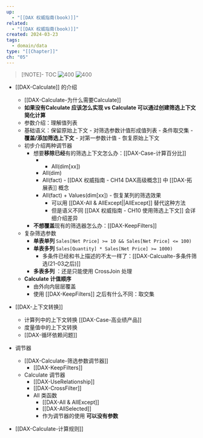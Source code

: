 ```yaml
---
up:
  - "[[DAX 权威指南(book)]]"
related:
  - "[[DAX 权威指南(book)]]"
created: 2024-03-23
tags:
  - domain/data
type: "[[Chapter]]"
ch: "05"
---
```


> [!NOTE]- TOC
> ![400](https://s1.vika.cn/space/2024/03/23/054870541a054490a913441b99a3328b)
![400](https://s1.vika.cn/space/2024/03/23/e6b643db11784faab7fc45a5c61b2463)

- [[DAX-Calculate]] 的介绍
	- [[DAX-Calculate-为什么需要Calculate]]
	- **如果没有Calculate 应该怎么实现 vs Calculate 可以通过创建筛选上下文简化计算**
	- 参数介绍：理解值列表
	- 基础语义：保留原始上下文 - 对筛选参数计值形成值列表 - 条件取交集 - **覆盖/添加筛选上下文** - 对第一参数计值 - 恢复原始上下文
	- 初步介绍两种调节器
		- 想要**移除已经**有的筛选上下文怎么办：[[DAX-Case-计算百分比]]
			- - All(dim[xx])
			- All(dim)
			- All(fact) - [[DAX 权威指南 - CH14 DAX高级概念]] 中 [[DAX-拓展表]] 概念
			- All(fact) + Values(dim[xx]) - 恢复某列的筛选效果
				- 可以用 [[DAX-All & AllExcept||AllExcept]] 替代这种方法
				- 但是语义不同 [[DAX 权威指南 - CH10 使用筛选上下文]] 会详细介绍差异
		- **不想覆盖**现有的筛选器怎么办：[[DAX-KeepFilters]]
	- 复杂筛选参数
		- **单表单列**  `Sales[Net Price] >= 10 && Sales[Net Price] <= 100)`
		- **单表多列** `Sales[Quantity] * Sales[Net Price] >= 1000)`
			- 多条件已经和书上描述的不太一样了：[[DAX-Calcualte-多条件筛选(21-03之后)]]
		- **多表多列** ：还是只能使用 CrossJoin 处理
	- **Calculate 计值顺序**
		- 由外向内层层覆盖
		- 使用 [[DAX-KeepFilters]] 之后有什么不同：取交集

- [[DAX-上下文转换]]
	- 计算列中的上下文转换 [[DAX-Case-高业绩产品]]
	- 度量值中的上下文转换
	- [[DAX-循环依赖问题]]

- 调节器
	- [[DAX-Calculate-筛选参数调节器]]
		- [[DAX-KeepFilters]]
	- Calculate 调节器
		- [[DAX-UseRelationship]]
		- [[DAX-CrossFilter]]
		- All 类函数
			- [[DAX-All & AllExcept]]
			- [[DAX-AllSelected]]
			- 作为调节器的使用 **可以没有参数**

- [[DAX-Calculate-计算规则]]
